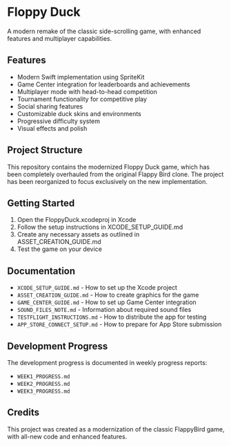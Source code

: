 # Floppy Duck

A modern remake of the classic side-scrolling game, with enhanced features and multiplayer capabilities.

## Features

- Modern Swift implementation using SpriteKit
- Game Center integration for leaderboards and achievements
- Multiplayer mode with head-to-head competition
- Tournament functionality for competitive play
- Social sharing features
- Customizable duck skins and environments
- Progressive difficulty system
- Visual effects and polish

## Project Structure

This repository contains the modernized Floppy Duck game, which has been completely overhauled from the original Flappy Bird clone. The project has been reorganized to focus exclusively on the new implementation.

## Getting Started

1. Open the FloppyDuck.xcodeproj in Xcode
2. Follow the setup instructions in XCODE_SETUP_GUIDE.md
3. Create any necessary assets as outlined in ASSET_CREATION_GUIDE.md
4. Test the game on your device

## Documentation

- `XCODE_SETUP_GUIDE.md` - How to set up the Xcode project
- `ASSET_CREATION_GUIDE.md` - How to create graphics for the game
- `GAME_CENTER_GUIDE.md` - How to set up Game Center integration
- `SOUND_FILES_NOTE.md` - Information about required sound files
- `TESTFLIGHT_INSTRUCTIONS.md` - How to distribute the app for testing
- `APP_STORE_CONNECT_SETUP.md` - How to prepare for App Store submission

## Development Progress

The development progress is documented in weekly progress reports:
- `WEEK1_PROGRESS.md`
- `WEEK2_PROGRESS.md`
- `WEEK3_PROGRESS.md`

## Credits

This project was created as a modernization of the classic FlappyBird game, with all-new code and enhanced features. 